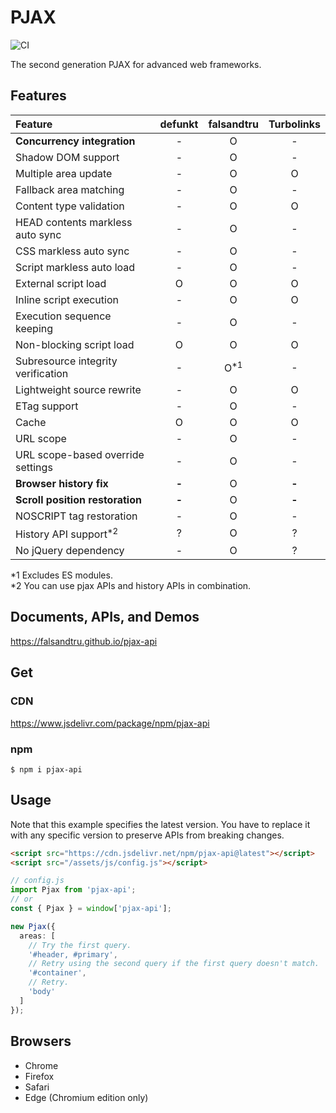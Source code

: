 # PJAX

![CI](https://github.com/falsandtru/pjax-api/workflows/CI/badge.svg)

The second generation PJAX for advanced web frameworks.

## Features

|Feature|defunkt|falsandtru|Turbolinks|
|:------|:-----:|:--------:|:--------:|
|**Concurrency integration**|-|O|-|
|Shadow DOM support|-|O|-|
|Multiple area update|-|O|O|
|Fallback area matching|-|O|-|
|Content type validation|-|O|O|
|HEAD contents markless auto sync|-|O|-|
|CSS markless auto sync|-|O|-|
|Script markless auto load|-|O|-|
|External script load|O|O|O|
|Inline script execution|-|O|O|
|Execution sequence keeping|-|O|-|
|Non-blocking script load|O|O|O|
|Subresource integrity verification|-|O<sup>\*1</sup>|-|
|Lightweight source rewrite|-|O|O|
|ETag support|-|O|-|
|Cache|O|O|O|
|URL scope|-|O|-|
|URL scope-based override settings|-|O|-|
|**Browser history fix**|**-**|O|**-**|
|**Scroll position restoration**|**-**|O|**-**|
|NOSCRIPT tag restoration|-|O|-|
|History API support<sup>\*2</sup>|?|O|?|
|No jQuery dependency|-|O|?|

\*1 Excludes ES modules.\
\*2 You can use pjax APIs and history APIs in combination.

## Documents, APIs, and Demos

https://falsandtru.github.io/pjax-api

## Get

### CDN

https://www.jsdelivr.com/package/npm/pjax-api

### npm

```
$ npm i pjax-api
```

## Usage

Note that this example specifies the latest version. You have to replace it with any specific version to preserve APIs from breaking changes.

```html
<script src="https://cdn.jsdelivr.net/npm/pjax-api@latest"></script>
<script src="/assets/js/config.js"></script>
```

```ts
// config.js
import Pjax from 'pjax-api';
// or
const { Pjax } = window['pjax-api'];

new Pjax({
  areas: [
    // Try the first query.
    '#header, #primary',
    // Retry using the second query if the first query doesn't match.
    '#container',
    // Retry.
    'body'
  ]
});
```

## Browsers

- Chrome
- Firefox
- Safari
- Edge (Chromium edition only)

